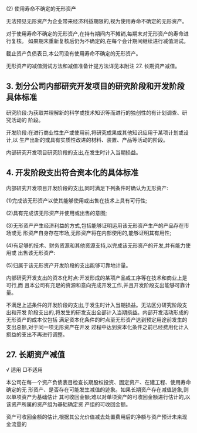 (2) 使用寿命不确定的无形资产

无法预见无形资产为企业带来经济利益期限的,视为使用寿命不确定的无形资产。

对于使用寿命不确定的无形资产,在持有期间内不摊销,每期末对无形资产的寿命进行复核。 如果期末重新复核后仍为不确定的,在每个会计期间继续进行减值测试。

截止资产负债表日,本公司没有使用寿命不确定的无形资产。

无形资产的减值测试方法和减值准备计提方法详见本附注 27. 长期资产减值。

## 3. 划分公司内部研究开发项目的研究阶段和开发阶段具体标准

研究阶段:为获取并理解新的科学或技术知识等而进行的独创性的有计划调查、研究活动的 阶段。

开发阶段:在进行商业性生产或使用前,将研究成果或其他知识应用于某项计划或设计,以 生产出新的或具有实质性改进的材料、装置、产品等活动的阶段。

内部研究开发项目研究阶段的支出,在发生时计入当期损益。

## 4. 开发阶段支出符合资本化的具体标准

内部研究开发项目开发阶段的支出,同时满足下列条件时确认为无形资产:

(1)完成该无形资产以使其能够使用或出售在技术上具有可行性;

(2)具有完成该无形资产并使用或出售的意图;

(3)无形资产产生经济利益的方式,包括能够证明运用该无形资产生产的产品存在市场或无 形资产自身存在市场,无形资产将在内部使用的,能够证明其有用性;

(4)有足够的技术、财务资源和其他资源支持,以完成该无形资产的开发,并有能力使用或 出售该无形资产:

(5)归属于该无形资产开发阶段的支出能够可靠地计量。

内部研究开发支出的资本化时点:开发形成的某项产品或工序等在技术和商业上是可行,而 且本公司有充足的资源和意向完成开发工作,并且开发阶段支出能够可靠计量。

不满足上述条件的开发阶段的支出,于发生时计入当期损益。无法区分研究阶段支出和开发 阶段支出的,将发生的研发支出全部计入当期损益。内部开发活动形成的无形资产的成本仅包括 满足资本化条件的时点至无形资产达到预定用途前发生的支出总额,对于同一项无形资产在开发 过程中达到资本化条件之前已经费用化计入损益的支出不再进行调整。

## 27. 长期资产减值

√ 适用 □不适用

本公司在每一个资产负债表目检查长期股权投资、固定资产、在建工程、使用寿命确定的无 形资产、是否存在可能发生减值的迹象。如果长期资产存在减值迹象,则以单项资产为基础估计 其可收回金额;难以对单项资产的可收回金额进行估计的,以该资产所属的资产组为基础确定资 产组的可收回金额。

资产可收回金额的估计,根据其公允价值减去处置费用后的净额与资产预计未来现金流量的